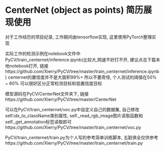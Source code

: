 # CenterNet (object as points) 简历展现使用

对于工作经历的项目纪录, 工作期间由tensorflow实现, 这里使用PyTorch整理实现

实际工作的检测示例在notebook文件中PyCV/train_centernet/inference.ipynb(比较大,网速不好打不开, 建议点击下载本地notebook打开, 链接https://github.com/Xierry/PyCV/tree/master/train_centernet/inference.ipynb) centernet的置信度并不是大面积99%+ 所以不要奇怪, 个人测试的阈值在50% ~ 60% 可以很好区分正常检测目标和低置信度目标

模型源码在PyCV/CenterNet文件夹下, 链接https://github.com/Xierry/PyCV/tree/master/CenterNet

可以在PyCV/train_centernet/voc.py中自定义自己的数据集, 自己修改self.idx_to_className类别属性, self._read_rgb_image图片读取函数和self._get_annotation标签读取即可https://github.com/Xierry/PyCV/tree/master/train_centernet/voc.py

PyCV/train_centernet/train.py为个人写的参考简单训练脚本, 五脏俱全仅供参考https://github.com/Xierry/PyCV/tree/master/train_centernet/train.py
